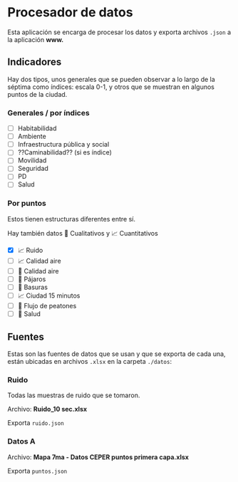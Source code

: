 # Procesador de datos

Esta aplicación se encarga de procesar los datos y exporta archivos `.json` a la aplicación **www.**

## Indicadores

Hay dos tipos, unos generales que se pueden observar a lo largo de la séptima como índices: escala 0-1, y otros que se muestran en algunos puntos de la ciudad.

### Generales / por índices

- [ ] Habitabilidad
- [ ] Ambiente
- [ ] Infraestructura pública y social
- [ ] ??Caminabilidad?? (si es índice)
- [ ] Movilidad
- [ ] Seguridad
- [ ] PD
- [ ] Salud

### Por puntos

Estos tienen estructuras diferentes entre sí.

Hay también datos 💬 Cualitativos y 📈 Cuantitativos

- [x] 📈 Ruido
- [ ] 📈 Calidad aire
- [ ] 💬 Calidad aire
- [ ] 💬 Pájaros
- [ ] 💬 Basuras
- [ ] 📈 Ciudad 15 minutos
- [ ] 💬 Flujo de peatones
- [ ] 💬 Salud

## Fuentes

Estas son las fuentes de datos que se usan y que se exporta de cada una, están ubicadas en archivos `.xlsx` en la carpeta `./datos`:

### Ruido

Todas las muestras de ruido que se tomaron.

Archivo: **Ruido_10 sec.xlsx**

Exporta `ruido.json`

### Datos A

Archivo: **Mapa 7ma - Datos CEPER puntos primera capa.xlsx**

Exporta `puntos.json`
